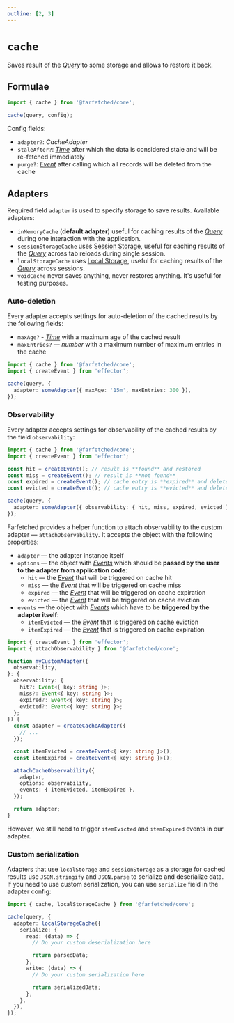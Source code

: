 ```yaml
---
outline: [2, 3]
---
```


# `cache` <Badge type="tip" text="since v0.3" />

Saves result of the [_Query_](/api/primitives/query) to some storage and allows to restore it back.

## Formulae

```ts
import { cache } from '@farfetched/core';

cache(query, config);
```

Config fields:

- `adapter?`: _CacheAdapter_
- `staleAfter?`: [_Time_](/api/primitives/time) after which the data is considered stale and will be re-fetched immediately
- `purge?`: [_Event_](https://effector.dev/en/api/effector/event/) after calling which all records will be deleted from the cache

## Adapters

Required field `adapter` is used to specify storage to save results. Available adapters:

- `inMemoryCache` (**default adapter**) useful for caching results of the [_Query_](/api/primitives/query) during one interaction with the application.
- `sessionStorageCache` uses [Session Storage](https://developer.mozilla.org/en-US/docs/Web/API/Window/sessionStorage), useful for caching results of the [_Query_](/api/primitives/query) across tab reloads during single session.
- `localStorageCache` uses [Local Storage](https://developer.mozilla.org/en-US/docs/Web/API/Window/localStorage), useful for caching results of the [_Query_](/api/primitives/query) across sessions.
- `voidCache` never saves anything, never restores anything. It's useful for testing purposes.

### Auto-deletion

Every adapter accepts settings for auto-deletion of the cached results by the following fields:

- `maxAge?` - [_Time_](/api/primitives/time) with a maximum age of the cached result
- `maxEntries?` — _number_ with a maximum number of maximum entries in the cache

```ts
import { cache } from '@farfetched/core';
import { createEvent } from 'effector';

cache(query, {
  adapter: someAdapter({ maxAge: '15m', maxEntries: 300 }),
});
```

### Observability

Every adapter accepts settings for observability of the cached results by the field `observability`:

```ts
import { cache } from '@farfetched/core';
import { createEvent } from 'effector';

const hit = createEvent(); // result is **found** and restored
const miss = createEvent(); // result is **not found**
const expired = createEvent(); // cache entry is **expired** and deleted
const evicted = createEvent(); // cache entry is **evicted** and deleted

cache(query, {
  adapter: someAdapter({ observability: { hit, miss, expired, evicted } }),
});
```

Farfetched provides a helper function to attach observability to the custom adapter — `attachObservability`. It accepts the object with the following properties:

- `adapter` — the adapter instance itself
- `options` — the object with [_Events_](https://effector.dev/en/api/effector/event/) which should be **passed by the user to the adapter from application code**:
  - `hit` — the [_Event_](https://effector.dev/en/api/effector/event/) that will be triggered on cache hit
  - `miss` — the [_Event_](https://effector.dev/en/api/effector/event/) that will be triggered on cache miss
  - `expired` — the [_Event_](https://effector.dev/en/api/effector/event/) that will be triggered on cache expiration
  - `evicted` — the [_Event_](https://effector.dev/en/api/effector/event/) that will be triggered on cache eviction
- `events` — the object with [_Events_](https://effector.dev/en/api/effector/event/) which have to be **triggered by the adapter itself**:
  - `itemEvicted` — the [_Event_](https://effector.dev/en/api/effector/event/) that is triggered on cache eviction
  - `itemExpired` — the [_Event_](https://effector.dev/en/api/effector/event/) that is triggered on cache expiration

```ts
import { createEvent } from 'effector';
import { attachObservability } from '@farfetched/core';

function myCustomAdapter({
  observability,
}: {
  observability: {
    hit?: Event<{ key: string }>;
    miss?: Event<{ key: string }>;
    expired?: Event<{ key: string }>;
    evicted?: Event<{ key: string }>;
  };
}) {
  const adapter = createCacheAdapter({
    // ...
  });

  const itemEvicted = createEvent<{ key: string }>();
  const itemExpired = createEvent<{ key: string }>();

  attachCacheObservability({
    adapter,
    options: observability,
    events: { itemEvicted, itemExpired },
  });

  return adapter;
}
```

However, we still need to trigger `itemEvicted` and `itemExpired` events in our adapter.

### Custom serialization <Badge type="tip" text="since v0.9" />

Adapters that use `localStorage` and `sessionStorage` as a storage for cached results use `JSON.stringify` and `JSON.parse` to serialize and deserialize data. If you need to use custom serialization, you can use `serialize` field in the adapter config:

```ts
import { cache, localStorageCache } from '@farfetched/core';

cache(query, {
  adapter: localStorageCache({
    serialize: {
      read: (data) => {
        // Do your custom deserialization here

        return parsedData;
      },
      write: (data) => {
        // Do your custom serialization here

        return serializedData;
      },
    },
  }),
});
```
